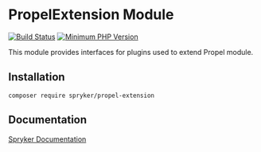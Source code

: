 # PropelExtension Module
[![Build Status](https://travis-ci.org/spryker/propel-extension.svg)](https://travis-ci.org/spryker/propel-extension)
[![Minimum PHP Version](https://img.shields.io/badge/php-%3E%3D%207.2-8892BF.svg)](https://php.net/)

This module provides interfaces for plugins used to extend Propel module.


## Installation

```
composer require spryker/propel-extension
```

## Documentation

[Spryker Documentation](https://academy.spryker.com/developing_with_spryker/module_guide/modules.html)

